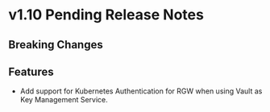 # v1.10 Pending Release Notes

## Breaking Changes


## Features
* Add support for Kubernetes Authentication for RGW when using Vault as Key Management Service.
